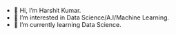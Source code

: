 - 👋 Hi, I’m Harshit Kumar.
- 👀 I’m interested in Data Science/A.I/Machine Learning.
- 🌱 I’m currently learning Data Science.

<!---
Harshitk024/Harshitk024 is a ✨ special ✨ repository because its `README.md` (this file) appears on your GitHub profile.
You can click the Preview link to take a look at your changes.
--->
